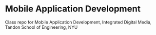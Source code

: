 # Mobile Application Development
Class repo for Mobile Application Development, Integrated Digital Media, Tandon School of Engineering, NYU
